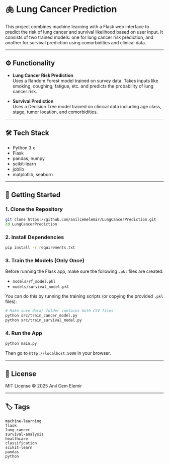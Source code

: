 # 🫁 Lung Cancer Prediction

This project combines machine learning with a Flask web interface to predict the risk of lung cancer and survival likelihood based on user input. It consists of two trained models: one for lung cancer risk prediction, and another for survival prediction using comorbidities and clinical data.

---

## ⚙️ Functionality

- **Lung Cancer Risk Prediction**  
  Uses a Random Forest model trained on survey data. Takes inputs like smoking, coughing, fatigue, etc. and predicts the probability of lung cancer risk.

- **Survival Prediction**  
  Uses a Decision Tree model trained on clinical data including age class, stage, tumor location, and comorbidities.

---

## 🛠️ Tech Stack

- Python 3.x  
- Flask  
- pandas, numpy  
- scikit-learn  
- joblib  
- matplotlib, seaborn

---


## 🚀 Getting Started

### 1. Clone the Repository

```bash
git clone https://github.com/anilcemelemir/LungCancerPrediction.git
cd LungCancerPrediction
```

### 2. Install Dependencies

```bash
pip install -r requirements.txt
```

### 3. Train the Models (Only Once)

Before running the Flask app, make sure the following `.pkl` files are created:

- `models/rf_model.pkl`
- `models/survival_model.pkl`

You can do this by running the training scripts (or copying the provided `.pkl` files):

```bash
# Make sure data/ folder contains both CSV files
python src/train_cancer_model.py 
python src/train_survival_model.py
```


### 4. Run the App

```bash
python main.py
```

Then go to `http://localhost:5000` in your browser.


---

## 📄 License

MIT License © 2025 Anıl Cem Elemir

---

## 🏷️ Tags

```
machine-learning
flask
lung-cancer
survival-analysis
healthcare
classification
scikit-learn
pandas
python
```
